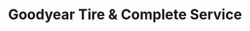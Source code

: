 ---
title: "Goodyear Tire & Complete Service"
url: /rochester/goodyear-tire-and-complete-service/
shop: car repair
---
